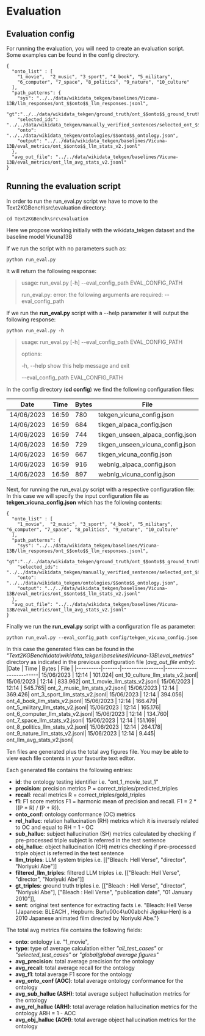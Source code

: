 # Evaluation

## Evaluation config
For running the evaluation, you will need to create an evaluation script. Some examples can be found in the config directory.


```
{
  "onto_list" : [
    "1_movie",  "2_music", "3_sport", "4_book", "5_military", 
    "6_computer", "7_space", "8_politics", "9_nature", "10_culture"
  ],
  "path_patterns": {
    "sys": "../../data/wikidata_tekgen/baselines/Vicuna-13B/llm_responses/ont_$$onto$$_llm_responses.jsonl",
    "gt":"../../data/wikidata_tekgen/ground_truth/ont_$$onto$$_ground_truth.jsonl",
    "selected_ids": "../../data/wikidata_tekgen/manually_verified_sentences/selected_ont_$$onto$$.txt",
    "onto": "../../data/wikidata_tekgen/ontologies/$$onto$$_ontology.json",
    "output": "../../data/wikidata_tekgen/baselines/Vicuna-13B/eval_metrics/ont_$$onto$$_llm_stats_v2.jsonl"
  },
  "avg_out_file": "../../data/wikidata_tekgen/baselines/Vicuna-13B/eval_metrics/ont_llm_avg_stats_v2.jsonl"
}
```

## Running the evaluation script
In order to run the run_eval.py script we have to move to the Text2KGBench\src\evaluation directory:
```
cd Text2KGBench\src\evaluation
```
Here we propose working initially with the wikidata_tekgen dataset and the baseline model Vicuna13B

If we run the script with no parameters such as:
```
python run_eval.py
```
It will return the following response:
> usage: run_eval.py [-h] --eval_config_path EVAL_CONFIG_PATH
> 
> run_eval.py: error: the following arguments are required: --eval_config_path

If we run the **run_eval.py** script with a --help parameter it will output the following response:
```
python run_eval.py -h
```
> usage: run_eval.py [-h] --eval_config_path EVAL_CONFIG_PATH
>
> options:
> 
>  -h, --help            show this help message and exit
>  
>  --eval_config_path EVAL_CONFIG_PATH

In the config directory (**cd config**) we find the following configuration files:

|Date      |  Time |  Bytes          | File                     |
|----------|-------|-----------------|--------------------------|
|14/06/2023|  16:59|              780| tekgen_vicuna_config.json|
|14/06/2023|  16:59|               684| tikgen_alpaca_config.json|
|14/06/2023|  16:59|               744| tikgen_unseen_alpaca_config.json|
|14/06/2023|  16:59|              729 |tikgen_unseen_vicuna_config.json|
|14/06/2023|  16:59|               667| tikgen_vicuna_config.json|
|14/06/2023|  16:59|               916 |webnlg_alpaca_config.json|
|14/06/2023|  16:59|               897 |webnlg_vicuna_config.json|
 
Next, for running the run_eval.py script with a respective configuration file:
In this case we will specify the input configuration file as **tekgen_vicuna_config.json** which has the following contents:

```
{
  "onto_list" : [
    "1_movie",  "2_music", "3_sport", "4_book", "5_military", "6_computer", "7_space", "8_politics", "9_nature", "10_culture"
  ],
  "path_patterns": {
    "sys": "../../data/wikidata_tekgen/baselines/Vicuna-13B/llm_responses/ont_$$onto$$_llm_responses.jsonl",
    "gt":"../../data/wikidata_tekgen/ground_truth/ont_$$onto$$_ground_truth.jsonl",
    "selected_ids": "../../data/wikidata_tekgen/manually_verified_sentences/selected_ont_$$onto$$.txt",
    "onto": "../../data/wikidata_tekgen/ontologies/$$onto$$_ontology.json",
    "output": "../../data/wikidata_tekgen/baselines/Vicuna-13B/eval_metrics/ont_$$onto$$_llm_stats_v2.jsonl"
  },
  "avg_out_file": "../../data/wikidata_tekgen/baselines/Vicuna-13B/eval_metrics/ont_llm_avg_stats_v2.jsonl"
}
```

Finally we run the **run_eval.py** script with a configuration file as parameter:
```
python run_eval.py --eval_config_path config/tekgen_vicuna_config.json
```
In this case the generated files can be found in the *"Text2KGBench\data\wikidata_tekgen\baselines\Vicuna-13B\eval_metrics"* directory as indicated in the previous configuration file (*avg_out_file entry*):
|Date      |  Time |  Bytes          | File                     |
|----------|-------|-----------------|--------------------------|
15/06/2023 | 12:14 |          101.024| ont_10_culture_llm_stats_v2.jsonl|
15/06/2023 | 12:14 |           833.962| ont_1_movie_llm_stats_v2.jsonl|
15/06/2023 | 12:14 |         545.765| ont_2_music_llm_stats_v2.jsonl|
15/06/2023 | 12:14 |          369.426| ont_3_sport_llm_stats_v2.jsonl|
15/06/2023 | 12:14 |           394.056| ont_4_book_llm_stats_v2.jsonl|
15/06/2023 | 12:14 |          166.479| ont_5_military_llm_stats_v2.jsonl|
15/06/2023 | 12:14 |          165.176| ont_6_computer_llm_stats_v2.jsonl|
15/06/2023 | 12:14 |          134.760| ont_7_space_llm_stats_v2.jsonl|
15/06/2023 | 12:14 |          151.169| ont_8_politics_llm_stats_v2.jsonl|
15/06/2023 | 12:14 |          264.178| ont_9_nature_llm_stats_v2.jsonl|
15/06/2023 | 12:14 |            9.445| ont_llm_avg_stats_v2.jsonl|
               
Ten files are generated plus the total avg figures file. You may be able to view each file contents in your favourite text editor.

Each generated file contains the following entries:
* **id**: the ontology testing identifier i.e. "ont_1_movie_test_1" 
* **precision**: precision metrics P = correct_triples/predicted_triples
* **recall**: recall metrics R = correct_triples/gold_triples
* **f1**: F1 score metrics F1 = harmonic mean of precision and recall. F1 = 2 * ((P * R) / (P + R)).
* **onto_conf**: ontology conformance (OC) metrics  
* **rel_halluc**: relation hallucination (RH) metrics which it is inversely related to OC and equal to RH = 1 - OC
* **sub_halluc**: subject hallucination (SH) metrics calculated by checking if pre-processed triple subject is referred in the test sentence 
* **obj_halluc**: object hallucination (OH) metrics checking if pre-processed triple object is referred in the test sentence
* **llm_triples**: LLM system triples i.e. [["Bleach: Hell Verse", "director", "Noriyuki Abe"]] 
* **filtered_llm_triples**: filtered LLM triples i.e. [["Bleach: Hell Verse", "director", "Noriyuki Abe"]]
* **gt_triples**: ground truth triples i.e. [["Bleach : Hell Verse", "director", "Noriyuki Abe"], ["Bleach : Hell Verse", "publication date", "01 January 2010"]], 
* **sent**: original test sentence for extracting facts i.e. "Bleach: Hell Verse (Japanese: BLEACH , Hepburn: Bur\u00c4\u00abchi Jigoku-Hen) is a 2010 Japanese animated film directed by Noriyuki Abe."}

The total avg metrics file contains the following fields:
* **onto**: ontology i.e. "1_movie", 
* **type**: type of average calculation either *"all_test_cases"* or *"selected_test_cases"* or *"global(global average figures"*
* **avg_precision**: total average precision for the ontology
* **avg_recall**: total average recall for the ontology
* **avg_f1**: total average F1 score for the ontology
* **avg_onto_conf (AOC)**: total average ontology conformance for the ontology
* **avg_sub_halluc (ASH)**: total average subject hallucination metrics for the ontology
* **avg_rel_halluc (ARH)**: total average relation hallucination metrics for the ontology ARH = 1 - AOC
* **avg_obj_halluc (AOH)**: total average object hallucination metrics for the ontology
